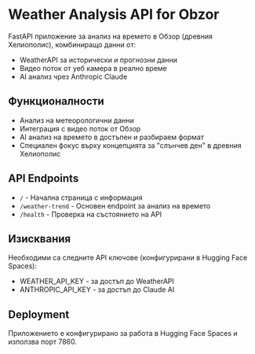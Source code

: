 # Weather Analysis API for Obzor

FastAPI приложение за анализ на времето в Обзор (древния Хелиополис), комбиниращо данни от:
- WeatherAPI за исторически и прогнозни данни
- Видео поток от уеб камера в реално време
- AI анализ чрез Anthropic Claude

## Функционалности

- Анализ на метеорологични данни
- Интеграция с видео поток от Обзор
- AI анализ на времето в достъпен и разбираем формат
- Специален фокус върху концепцията за "слънчев ден" в древния Хелиополис

## API Endpoints

- `/` - Начална страница с информация
- `/weather-trend` - Основен endpoint за анализ на времето
- `/health` - Проверка на състоянието на API

## Изисквания

Необходими са следните API ключове (конфигурирани в Hugging Face Spaces):
- WEATHER_API_KEY - за достъп до WeatherAPI
- ANTHROPIC_API_KEY - за достъп до Claude AI

## Deployment

Приложението е конфигурирано за работа в Hugging Face Spaces и използва порт 7860.
